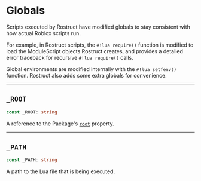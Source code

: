 # Globals

Scripts executed by Rostruct have modified globals to stay consistent with how actual Roblox scripts run.

For example, in Rostruct scripts, the `#!lua require()` function is modified to load the ModuleScript objects Rostruct creates, and provides a detailed error traceback for recursive `#!lua require()` calls.

Global environments are modified internally with the `#!lua setfenv()` function. Rostruct also adds some extra globals for convenience:

---

## `_ROOT` <span class="base-tag read-only-tag"></span>

``` ts
const _ROOT: string
```

A reference to the Package's [`root`](package/properties.md#root) property.

---

## `_PATH` <span class="base-tag read-only-tag"></span>

``` ts
const _PATH: string
```

A path to the Lua file that is being executed.
